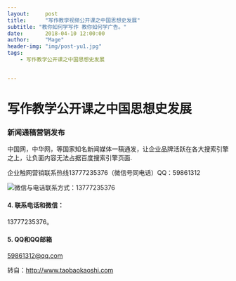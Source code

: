 ```yaml
---
layout:     post
title:      "写作教学视频公开课之中国思想史发展"
subtitle: "教你如何学写作 教你如何学广告。"
date:       2018-04-10 12:00:00
author:     "Mage"
header-img: "img/post-yu1.jpg"
tags:
    - 写作教学公开课之中国思想史发展


---
```


# 写作教学公开课之中国思想史发展



### 新闻通稿营销发布

中国网，中华网，等国家知名新闻媒体一稿通发，让企业品牌活跃在各大搜索引擎之上，让负面内容无法占据百度搜索引擎页面.

企业触网营销联系热线13777235376（微信号同电话）QQ：59861312

![微信与电话联系方式：13777235376](/img/xiezuo.jpg)

#### 4.  联系电话和微信：

13777235376。

#### 5. QQ和QQ邮箱

59861312@qq.com

转自：http://www.taobaokaoshi.com
